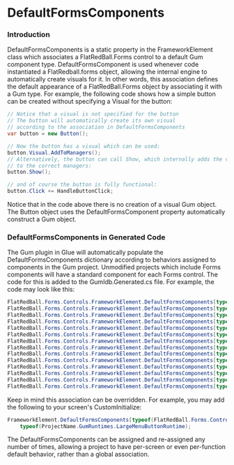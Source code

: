 # DefaultFormsComponents

### Introduction

DefaultFormsComponents is a static property in the FrameworkElement class which associates a FlatRedBall.Forms control to a default Gum component type. DefaultFormsComponent is used whenever code instantiated a FlatRedball.forms object, allowing the internal engine to automatically create visuals for it. In other words, this association defines the default appearance of a FlatRedBall.Forms object by associating it with a Gum type. For example, the following code shows how a simple button can be created without specifying a Visual for the button:

```csharp
// Notice that a visual is not specified for the button
// The button will automatically create its own visual
// according to the association in DefaultFormsComponents
var button = new Button();

// Now the button has a visual which can be used:
button.Visual.AddToManagers();
// Alternatively, the button can call Show, which internally adds the visuals
// to the correct managers:
button.Show();

// and of course the button is fully functional:
button.Click += HandleButtonClick;
```

Notice that in the code above there is no creation of a visual Gum object. The Button object uses the DefaultFormsComponent property automatically construct a Gum object.

### DefaultFormsComponents in Generated Code

The Gum plugin in Glue will automatically populate the DefaultFormsComponents dictionary according to behaviors assigned to components in the Gum project. Unmodified projects which include Forms components will have a standard component for each Forms control. The code for this is added to the GumIdb.Generated.cs file.  For example, the code may look like this:

```csharp
FlatRedBall.Forms.Controls.FrameworkElement.DefaultFormsComponents[typeof(FlatRedBall.Forms.Controls.Button)] = typeof(ProjectName.GumRuntimes.DefaultForms.ButtonRuntime);
FlatRedBall.Forms.Controls.FrameworkElement.DefaultFormsComponents[typeof(FlatRedBall.Forms.Controls.CheckBox)] = typeof(ProjectName.GumRuntimes.DefaultForms.CheckBoxRuntime);
FlatRedBall.Forms.Controls.FrameworkElement.DefaultFormsComponents[typeof(FlatRedBall.Forms.Controls.ComboBox)] = typeof(ProjectName.GumRuntimes.DefaultForms.ComboBoxRuntime);
FlatRedBall.Forms.Controls.FrameworkElement.DefaultFormsComponents[typeof(FlatRedBall.Forms.Controls.ListBox)] = typeof(ProjectName.GumRuntimes.DefaultForms.ListBoxRuntime);
FlatRedBall.Forms.Controls.FrameworkElement.DefaultFormsComponents[typeof(FlatRedBall.Forms.Controls.ListBoxItem)] = typeof(ProjectName.GumRuntimes.DefaultForms.ListBoxItemRuntime);
FlatRedBall.Forms.Controls.FrameworkElement.DefaultFormsComponents[typeof(FlatRedBall.Forms.Controls.RadioButton)] = typeof(ProjectName.GumRuntimes.DefaultForms.RadioButtonRuntime);
FlatRedBall.Forms.Controls.FrameworkElement.DefaultFormsComponents[typeof(FlatRedBall.Forms.Controls.ScrollBar)] = typeof(ProjectName.GumRuntimes.DefaultForms.ScrollBarRuntime);
FlatRedBall.Forms.Controls.FrameworkElement.DefaultFormsComponents[typeof(FlatRedBall.Forms.Controls.ScrollViewer)] = typeof(ProjectName.GumRuntimes.DefaultForms.ScrollViewerRuntime);
FlatRedBall.Forms.Controls.FrameworkElement.DefaultFormsComponents[typeof(FlatRedBall.Forms.Controls.Slider)] = typeof(ProjectName.GumRuntimes.DefaultForms.SliderRuntime);
FlatRedBall.Forms.Controls.FrameworkElement.DefaultFormsComponents[typeof(FlatRedBall.Forms.Controls.TextBox)] = typeof(ProjectName.GumRuntimes.DefaultForms.TextBoxRuntime);
FlatRedBall.Forms.Controls.FrameworkElement.DefaultFormsComponents[typeof(FlatRedBall.Forms.Controls.ToggleButton)] = typeof(ProjectName.GumRuntimes.DefaultForms.ToggleButtonRuntime);
FlatRedBall.Forms.Controls.FrameworkElement.DefaultFormsComponents[typeof(FlatRedBall.Forms.Controls.TreeView)] = typeof(ProjectName.GumRuntimes.DefaultForms.TreeViewRuntime);
FlatRedBall.Forms.Controls.FrameworkElement.DefaultFormsComponents[typeof(FlatRedBall.Forms.Controls.TreeViewItem)] = typeof(ProjectName.GumRuntimes.DefaultForms.TreeViewItemRuntime);
FlatRedBall.Forms.Controls.FrameworkElement.DefaultFormsComponents[typeof(FlatRedBall.Forms.Controls.UserControl)] = typeof(ProjectName.GumRuntimes.DefaultForms.UserControlRuntime);
```

Keep in mind this association can be overridden. For example, you may add the following to your screen's CustomInitialize:

```csharp
FrameworkElement.DefaultFormsComponents[typeof(FlatRedBall.Forms.Controls.Button)] = 
    typeof(ProjectName.GumRuntimes.LargeMenuButtonRuntime);
```

The DefaultFormsComponents can be assigned and re-assigned any number of times, allowing a project to have per-screen or even per-function default behavior, rather than a global association.
